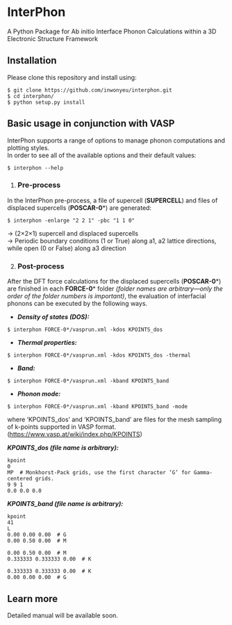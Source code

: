 # InterPhon

A Python Package for Ab initio Interface Phonon Calculations within a 3D Electronic Structure Framework

## Installation

Please clone this repository and install using:

```
$ git clone https://github.com/inwonyeu/interphon.git
$ cd interphon/
$ python setup.py install
```

## Basic usage in conjunction with VASP

InterPhon supports a range of options to manage phonon computations and plotting styles.  
In order to see all of the available options and their default values:

```
$ interphon --help
```



1. ### **Pre-process**
In the InterPhon pre-process, a file of supercell (**SUPERCELL**) and files of displaced supercells (**POSCAR-0***) are generated:

```
$ interphon -enlarge "2 2 1" -pbc "1 1 0"
```

-> (2×2×1) supercell and displaced supercells  
-> Periodic boundary conditions (1 or True) along a1, a2 lattice directions, while open (0 or False) along a3 direction



2. ### **Post-process**
After the DFT force calculations for the displaced supercells (**POSCAR-0***) are finished in each **FORCE-0*** folder *(folder names are arbitrary—only the order of the folder numbers is important)*, the evaluation of interfacial phonons can be executed by the following ways.

- ***Density of states (DOS):***
```
$ interphon FORCE-0*/vasprun.xml -kdos KPOINTS_dos
```

- ***Thermal properties:***
```
$ interphon FORCE-0*/vasprun.xml -kdos KPOINTS_dos -thermal
```

- ***Band:***
```
$ interphon FORCE-0*/vasprun.xml -kband KPOINTS_band
```

- ***Phonon mode:***
```
$ interphon FORCE-0*/vasprun.xml -kband KPOINTS_band -mode
```

where ‘KPOINTS_dos’ and ‘KPOINTS_band’ are files for the mesh sampling of k-points supported in VASP format. (<https://www.vasp.at/wiki/index.php/KPOINTS>)

***KPOINTS_dos (file name is arbitrary):***
```
kpoint
0
MP  # Monkhorst-Pack grids, use the first character ‘G’ for Gamma-centered grids.
9 9 1
0.0 0.0 0.0
```

***KPOINTS_band (file name is arbitrary):***
```
kpoint
41
L
0.00 0.00 0.00  # G
0.00 0.50 0.00  # M

0.00 0.50 0.00  # M
0.333333 0.333333 0.00  # K

0.333333 0.333333 0.00  # K
0.00 0.00 0.00  # G
```

## Learn more
Detailed manual will be available soon.
